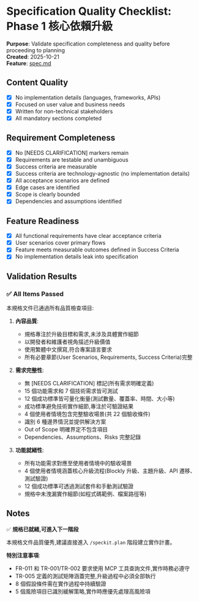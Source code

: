 # Specification Quality Checklist: Phase 1 核心依賴升級

**Purpose**: Validate specification completeness and quality before proceeding to planning  
**Created**: 2025-10-21  
**Feature**: [spec.md](../spec.md)

## Content Quality

-   [x] No implementation details (languages, frameworks, APIs)
-   [x] Focused on user value and business needs
-   [x] Written for non-technical stakeholders
-   [x] All mandatory sections completed

## Requirement Completeness

-   [x] No [NEEDS CLARIFICATION] markers remain
-   [x] Requirements are testable and unambiguous
-   [x] Success criteria are measurable
-   [x] Success criteria are technology-agnostic (no implementation details)
-   [x] All acceptance scenarios are defined
-   [x] Edge cases are identified
-   [x] Scope is clearly bounded
-   [x] Dependencies and assumptions identified

## Feature Readiness

-   [x] All functional requirements have clear acceptance criteria
-   [x] User scenarios cover primary flows
-   [x] Feature meets measurable outcomes defined in Success Criteria
-   [x] No implementation details leak into specification

## Validation Results

### ✅ All Items Passed

本規格文件已通過所有品質檢查項目:

1. **內容品質**:

    - 規格專注於升級目標和需求,未涉及具體實作細節
    - 以開發者和維護者視角描述升級價值
    - 使用繁體中文撰寫,符合專案語言要求
    - 所有必要章節(User Scenarios, Requirements, Success Criteria)完整

2. **需求完整性**:

    - 無 [NEEDS CLARIFICATION] 標記(所有需求明確定義)
    - 15 個功能需求和 7 個技術需求皆可測試
    - 12 個成功標準皆可量化衡量(測試數量、覆蓋率、時間、大小等)
    - 成功標準避免技術實作細節,專注於可驗證結果
    - 4 個使用者情境包含完整驗收場景(共 22 個驗收條件)
    - 識別 6 種邊界情況並提供解決方案
    - Out of Scope 明確界定不包含項目
    - Dependencies、Assumptions、Risks 完整記錄

3. **功能就緒性**:
    - 所有功能需求對應至使用者情境中的驗收場景
    - 4 個使用者情境涵蓋核心升級流程(Blockly 升級、主題升級、API 遷移、測試驗證)
    - 12 個成功標準可透過測試套件和手動測試驗證
    - 規格中未洩漏實作細節(如程式碼範例、檔案路徑等)

## Notes

✅ **規格已就緒,可進入下一階段**

本規格文件品質優秀,建議直接進入 `/speckit.plan` 階段建立實作計畫。

**特別注意事項**:

-   FR-011 和 TR-001/TR-002 要求使用 MCP 工具查詢文件,實作時務必遵守
-   TR-005 定義的測試矩陣涵蓋完整,升級過程中必須全部執行
-   8 個假設條件需在實作過程中持續驗證
-   5 個風險項目已識別緩解策略,實作時應優先處理高風險項
